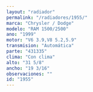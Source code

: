 ```yaml
---
layout: "radiador"
permalink: "/radiadores/1955/"
marca: "Chrysler / Dodge"
modelo: "RAM 1500/2500"
ano: "1999"
motor: "V6 3.9,V8 5.2,5.9"
transmision: "Automática"
parte: "431335"
clima: "Con clima"
alto: "31 5/8"
ancho: "19 3/16"
observaciones: ""
id: "1955"
---
```


